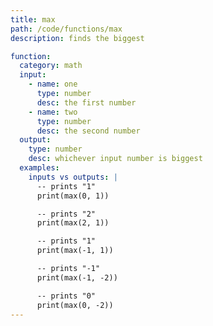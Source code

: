 ```yaml
---
title: max
path: /code/functions/max
description: finds the biggest

function:
  category: math
  input:
    - name: one
      type: number
      desc: the first number
    - name: two
      type: number
      desc: the second number
  output:
    type: number
    desc: whichever input number is biggest
  examples:
    inputs vs outputs: |
      -- prints "1"
      print(max(0, 1))   

      -- prints "2"
      print(max(2, 1))

      -- prints "1"
      print(max(-1, 1))  

      -- prints "-1"
      print(max(-1, -2)) 

      -- prints "0"
      print(max(0, -2))
---
```

